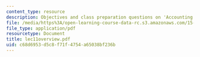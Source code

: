 ```yaml
---
content_type: resource
description: Objectives and class preparation questions on 'Accounting for Taxes'.
file: /media/https%3A/open-learning-course-data-rc.s3.amazonaws.com/15-514-financial-and-managerial-accounting-summer-2003/c68d6953d5c8f71f4754a65038bf236b_lec11overview.pdf
file_type: application/pdf
resourcetype: Document
title: lec11overview.pdf
uid: c68d6953-d5c8-f71f-4754-a65038bf236b
---
```

